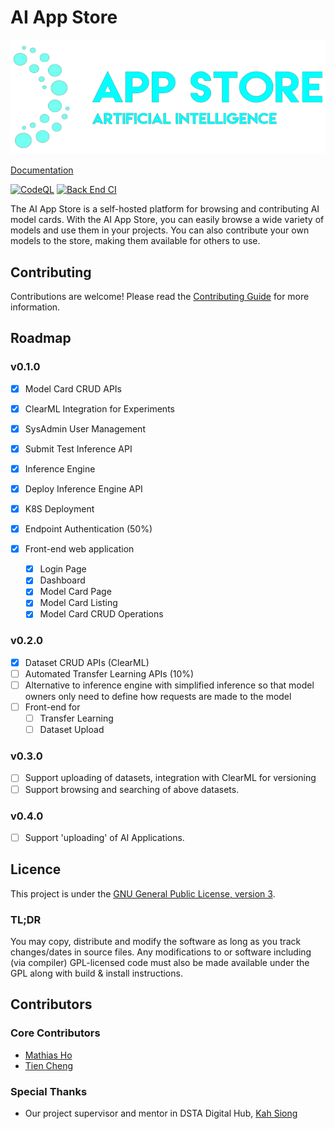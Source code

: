 # AI App Store

![AAS Logo](.github/media/logo-dark.png)

[Documentation](https://dinohub.github.io/appstore-ai/index.html)

[![CodeQL](https://github.com/DinoHub/appstore-ai/actions/workflows/codeql.yml/badge.svg)](https://github.com/DinoHub/appstore-ai/actions/workflows/codeql.yml)
[![Back End CI](https://github.com/DinoHub/appstore-ai/actions/workflows/back-end-ci.yml/badge.svg)](https://github.com/DinoHub/appstore-ai/actions/workflows/back-end-ci.yml)

The AI App Store is a self-hosted platform for browsing and contributing AI model cards. With the AI App Store, you can easily browse a wide variety of models and use them in your projects. You can also contribute your own models to the store, making them available for others to use.


## Contributing

Contributions are welcome! Please read the [Contributing Guide](CONTRIBUTING) for more information.

## Roadmap

### v0.1.0

- [x] Model Card CRUD APIs
- [x] ClearML Integration for Experiments
- [x] SysAdmin User Management
- [x] Submit Test Inference API
- [x] Inference Engine
- [x] Deploy Inference Engine API
- [x] K8S Deployment
- [x] Endpoint Authentication (50%)

- [x] Front-end web application
  - [x] Login Page
  - [x] Dashboard
  - [x] Model Card Page
  - [x] Model Card Listing
  - [x] Model Card CRUD Operations

### v0.2.0

- [x] Dataset CRUD APIs (ClearML)
- [ ] Automated Transfer Learning APIs (10%)
- [ ] Alternative to inference engine with simplified inference so that model owners only need to define how requests are made to the model
- [ ] Front-end for
  - [ ] Transfer Learning
  - [ ] Dataset Upload
  
### v0.3.0

- [ ] Support uploading of datasets, integration with ClearML for versioning
- [ ] Support browsing and searching of above datasets.

### v0.4.0

- [ ] Support 'uploading' of AI Applications.


## Licence

This project is under the [GNU General Public License, version 3](https://www.gnu.org/licenses/gpl-3.0.en.html).

### TL;DR

You may copy, distribute and modify the software as long as you track changes/dates in source files. Any modifications to or software including (via compiler) GPL-licensed code must also be made available under the GPL along with build & install instructions.

## Contributors

### Core Contributors

- [Mathias Ho](https://github.com/OrionSolaris)
- [Tien Cheng](https://github.com/Tien-Cheng)

### Special Thanks

- Our project supervisor and mentor in DSTA Digital Hub, [Kah Siong](https://github.com/jax79sg)
